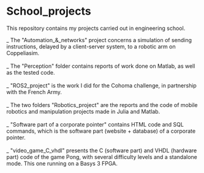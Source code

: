 # School_projects
This repository contains my projects carried out in engineering school.

_ The "Automation_&_networks" project concerns a simulation of sending instructions, delayed by a client-server system, to a robotic arm on Coppeliasim.<br><br>
_ The "Perception" folder contains reports of work done on Matlab, as well as the tested code.<br><br>
_ "ROS2_project" is the work I did for the Cohoma challenge, in partnership with the French Army.<br><br>
_ The two folders "Robotics_project" are the reports and the code of mobile robotics and manipulation projects made in Julia and Matlab.<br><br>
_ "Software part of a corporate pointer"  contains HTML code and SQL commands, which is the software part (website + database)  of a corporate pointer.<br><br>
_ "video_game_C_vhdl" presents the C (software part) and VHDL (hardware part) code of the game Pong, with several difficulty levels and a standalone mode. This one running on a Basys 3 FPGA.
